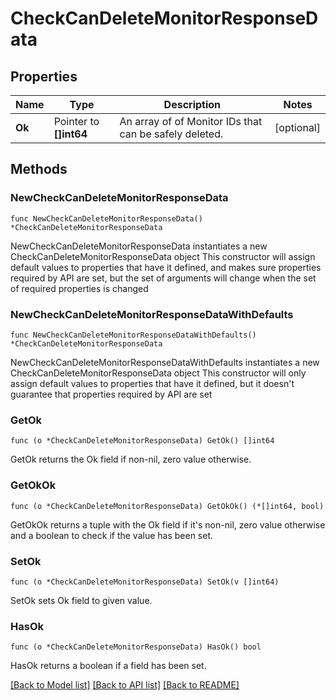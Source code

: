 # CheckCanDeleteMonitorResponseData

## Properties

Name | Type | Description | Notes
---- | ---- | ----------- | ------
**Ok** | Pointer to **[]int64** | An array of of Monitor IDs that can be safely deleted. | [optional] 

## Methods

### NewCheckCanDeleteMonitorResponseData

`func NewCheckCanDeleteMonitorResponseData() *CheckCanDeleteMonitorResponseData`

NewCheckCanDeleteMonitorResponseData instantiates a new CheckCanDeleteMonitorResponseData object
This constructor will assign default values to properties that have it defined,
and makes sure properties required by API are set, but the set of arguments
will change when the set of required properties is changed

### NewCheckCanDeleteMonitorResponseDataWithDefaults

`func NewCheckCanDeleteMonitorResponseDataWithDefaults() *CheckCanDeleteMonitorResponseData`

NewCheckCanDeleteMonitorResponseDataWithDefaults instantiates a new CheckCanDeleteMonitorResponseData object
This constructor will only assign default values to properties that have it defined,
but it doesn't guarantee that properties required by API are set

### GetOk

`func (o *CheckCanDeleteMonitorResponseData) GetOk() []int64`

GetOk returns the Ok field if non-nil, zero value otherwise.

### GetOkOk

`func (o *CheckCanDeleteMonitorResponseData) GetOkOk() (*[]int64, bool)`

GetOkOk returns a tuple with the Ok field if it's non-nil, zero value otherwise
and a boolean to check if the value has been set.

### SetOk

`func (o *CheckCanDeleteMonitorResponseData) SetOk(v []int64)`

SetOk sets Ok field to given value.

### HasOk

`func (o *CheckCanDeleteMonitorResponseData) HasOk() bool`

HasOk returns a boolean if a field has been set.


[[Back to Model list]](../README.md#documentation-for-models) [[Back to API list]](../README.md#documentation-for-api-endpoints) [[Back to README]](../README.md)


